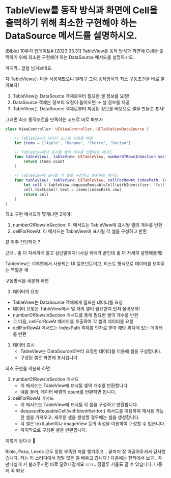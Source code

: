 # TableView를 동작 방식과 화면에 Cell을 출력하기 위해 최소한 구현해야 하는 DataSource 메서드를 설명하시오.
[Bible] 10주차 업데이트# [2023.03.31] TableView를 동작 방식과 화면에 Cell을 출력하기 위해 최소한 구현해야 하는 DataSource 메서드를 설명하시오.

마지막.. 글을 남겨보네요.

자 TableViews는 다들 사용해봤으니 알테구 그럼 동작방식과 최소 구동조건을 바로 알아보자!

1. TableView는 DataSource 객체로부터 필요한 셀 정보를 요청!
2. DataSource 객체는 정보의 요청이 들어오면 → 셀 정보를 제공
3. TableView는 DataSource 객체로부터 제공된 정보를 바탕으로 셀을 만들고 표시!

그러면 최소 동작조건을 만족하는 코드로 바로 봐보자

```swift
class ViewController: UIViewController, UITableViewDataSource {

    // TableView의 데이터 소스로 사용될 배열
    let items = ["Apple", "Banana", "Cherry", "Durian"]

    // TableView에서 표시될 셀의 개수를 반환하는 메서드
    func tableView(_ tableView: UITableView, numberOfRowsInSection section: Int) -> Int {
        return items.count
    }

    // TableView에 표시될 각 셀을 구성하고 반환하는 메서드
    func tableView(_ tableView: UITableView, cellForRowAt indexPath: IndexPath) -> UITableViewCell {
        let cell = tableView.dequeueReusableCell(withIdentifier: "Cell", for: indexPath)
        cell.textLabel?.text = items[indexPath.row]
        return cell
    }
}
```

최소 구현 메서드가 몇개냐면 2개야!

1. numberOfRowsInSection: 이 메서드는 TableView에 표시될 셀의 개수를 반환
2. cellForRowAt: 이 메서드는 TableView에 표시될 각 셀을 구성하고 반환

끝 아주 간단하지 ?

근데.. 좀 더 자세하게 알고 싶단말이지! (사실 위에가 끝인데 좀 더 자세히 설명해볼게)

TableView는 IOS앱에서 사용되는 UI 컴포넌트이고, 리스트 형식으로 데이터를 보여주는 역할을 해 

구동방식을 세분화 하면

1. 데이터의 요청 

- TableView는 DataSource 객체에게 필요한 데이터를 요청
- 데이터 요청은 TableView에서 몇 개의 셀이 필요한지 먼저 물어보자!
- numberOfRowsInSection 메서드를 통해 필요한 셀의 개수를 반환
- 그 다음, cellForRowAt 메서드를 호출하여 각 셀의 데이터를 요청
- cellForRowAt 메서드는 IndexPath 객체를 인자로 받아 해당 위치에 있는 데이터를 반환
1. 데이터 표시
    - TableView는 DataSource로부터 요청한 데이터를 이용해 셀을 구성합니다.
    - 구성된 셀은 화면에 표시됩니다.

최소 구현을 세분화 하면

1. numberOfRowsInSection 메서드
    - 이 메서드는 TableView에 표시될 셀의 개수를 반환합니다.
    - 예를 들어, 데이터 배열의 count를 반환하면 됩니다.
2. cellForRowAt 메서드
    - 이 메서드는 TableView에 표시될 각 셀을 구성하고 반환합니다.
    - dequeueReusableCell(withIdentifier:for:) 메서드를 이용하여 재사용 가능한 셀을 가져오고, 새로운 셀을 생성할 경우에는 셀을 생성합니다.
    - 각 셀은 textLabel이나 imageView 등의 속성을 이용하여 구성할 수 있습니다.
    - 마지막으로 구성된 셀을 반환합니다.
    

이렇게 된다구 🙂

Bible, Paka, Leeds 모두 정말 부족한 저를 챙겨주고 .. 끝까지 잘 이끌어주셔서 감사했습니다. 저는 이 스터디에서 정말 많은 걸 배우고 갑니다 ! 
다음에는 현직에서 보구.. 꼭 만나실때 저 불러주시면 바로 달려나갈게요 ㅠㅠ.. 정말루 서울도 갈 수 있습니다.
나중에 꼭 봐요
